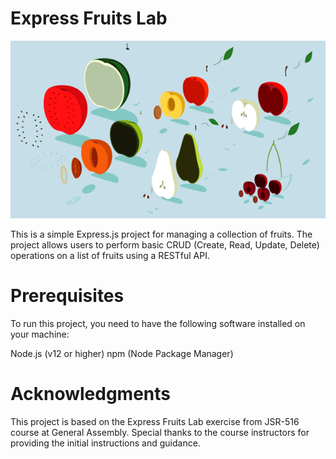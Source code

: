 # Express Fruits Lab


<img src="https://raw.githubusercontent.com/r0716/fruits-lab/main/fruit-dancing-gif.gif">

This is a simple Express.js project for managing a collection of fruits. The project allows users to perform basic CRUD (Create, Read, Update, Delete) operations on a list of fruits using a RESTful API.

# Prerequisites
To run this project, you need to have the following software installed on your machine:

Node.js (v12 or higher)
npm (Node Package Manager)

# Acknowledgments

This project is based on the Express Fruits Lab exercise from JSR-516 course at General Assembly. Special thanks to the course instructors for providing the initial instructions and guidance.